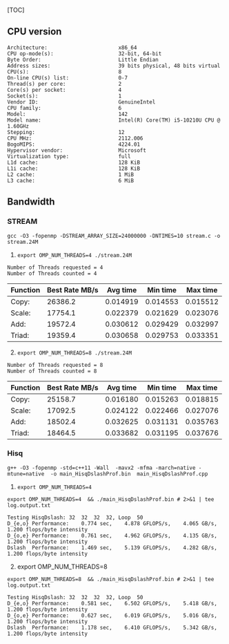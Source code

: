 [TOC]

## CPU version
```log
Architecture:                       x86_64
CPU op-mode(s):                     32-bit, 64-bit
Byte Order:                         Little Endian
Address sizes:                      39 bits physical, 48 bits virtual
CPU(s):                             8
On-line CPU(s) list:                0-7
Thread(s) per core:                 2
Core(s) per socket:                 4
Socket(s):                          1
Vendor ID:                          GenuineIntel
CPU family:                         6
Model:                              142
Model name:                         Intel(R) Core(TM) i5-10210U CPU @ 1.60GHz
Stepping:                           12
CPU MHz:                            2112.006
BogoMIPS:                           4224.01
Hypervisor vendor:                  Microsoft
Virtualization type:                full
L1d cache:                          128 KiB
L1i cache:                          128 KiB
L2 cache:                           1 MiB
L3 cache:                           6 MiB
```

## Bandwidth
### STREAM
```shell
gcc -O3 -fopenmp -DSTREAM_ARRAY_SIZE=24000000 -DNTIMES=10 stream.c -o stream.24M
```

1. `export OMP_NUM_THREADS=4 ./stream.24M`
```
Number of Threads requested = 4
Number of Threads counted = 4
```
Function    |Best Rate MB/s | Avg time   |  Min time  |   Max time
------------|---------------|------------|------------|----------
Copy:       |    26386.2    | 0.014919   |  0.014553  |   0.015512
Scale:      |    17754.1    | 0.022379   |  0.021629  |   0.023076
Add:        |    19572.4    | 0.030612   |  0.029429  |   0.032997
Triad:      |    19359.4    | 0.030658   |  0.029753  |   0.033351

2. `export OMP_NUM_THREADS=8 ./stream.24M`
```
Number of Threads requested = 8
Number of Threads counted = 8
```
Function    |Best Rate MB/s | Avg time   |  Min time  |   Max time
------------|---------------|------------|------------|----------
Copy:       |    25158.7    | 0.016180   |  0.015263  |   0.018815
Scale:      |    17092.5    | 0.024122   |  0.022466  |   0.027076
Add:        |    18502.4    | 0.032625   |  0.031131  |   0.035763
Triad:      |    18464.5    | 0.033682   |  0.031195  |   0.037676


### Hisq
```shell
g++ -O3 -fopenmp -std=c++11 -Wall  -mavx2 -mfma -march=native -mtune=native  -o main_HisqDslashProf.bin  main_HisqDslashProf.cpp
```
1. `export OMP_NUM_THREADS=4`
```shell
export OMP_NUM_THREADS=4  && ./main_HisqDslashProf.bin # 2>&1 | tee log.output.txt
```
```
Testing HisqDslash: 32  32  32  32, Loop  50
D_{e,o} Performance:    0.774 sec,    4.878 GFLOPS/s,    4.065 GB/s,    1.200 flops/byte intensity
D_{o,e} Performance:    0.761 sec,    4.962 GFLOPS/s,    4.135 GB/s,    1.200 flops/byte intensity
Dslash  Performance:    1.469 sec,    5.139 GFLOPS/s,    4.282 GB/s,    1.200 flops/byte intensity
```
2. export OMP_NUM_THREADS=8
```shell
export OMP_NUM_THREADS=8  && ./main_HisqDslashProf.bin # 2>&1 | tee log.output.txt
```
```
Testing HisqDslash: 32  32  32  32, Loop  50
D_{e,o} Performance:    0.581 sec,    6.502 GFLOPS/s,    5.418 GB/s,    1.200 flops/byte intensity
D_{o,e} Performance:    0.627 sec,    6.019 GFLOPS/s,    5.016 GB/s,    1.200 flops/byte intensity
Dslash  Performance:    1.178 sec,    6.410 GFLOPS/s,    5.342 GB/s,    1.200 flops/byte intensity
```